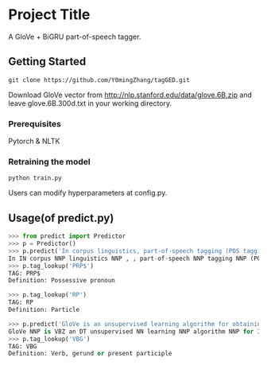 # Project Title

A GloVe + BiGRU part-of-speech tagger.

## Getting Started
```
git clone https://github.com/Y0mingZhang/tagGED.git
```
Download GloVe vector from http://nlp.stanford.edu/data/glove.6B.zip and leave glove.6B.300d.txt in your working directory.

### Prerequisites

Pytorch & NLTK

### Retraining the model
```
python train.py
```
Users can modify hyperparameters at config.py.

## Usage(of predict.py)
```python
>>> from predict import Predictor
>>> p = Predictor()
>>> p.predict('In corpus linguistics, part-of-speech tagging (POS tagging or PoS tagging or POST), also called grammatical tagging orword-category disambiguation, is the process of marking up a word in a text (corpus) as corresponding to a particular part of speech,based on both its definition and its context—i.e., its relationship with adjacent and related words in a phrase, sentence, or paragraph.')
In IN corpus NNP linguistics NNP , , part-of-speech NNP tagging NNP (POS NNP tagging NNP or CC PoS NNP tagging NNP or CC POST) NNP , , also RB called VBN grammatical NNP tagging NNP or CC word-category NNP disambiguation NNP , , is VBZ the DT process NN of IN markingNN up RP a DT word NN in IN a DT text NN (corpus NN ) NN as IN corresponding NN to TO a DT particular JJ part NN of IN speech NN , , based VBN on IN both DT its PRP$ definition NN and CC its PRP$ context—i.e. NN , , its PRP$ relationship NN with IN adjacent NN and CCrelated JJ words NNS in IN a DT phrase NN , , sentence NN , , or CC paragraph NN . .
>>> p.tag_lookup('PRP$')
TAG: PRP$
Definition: Possessive pronoun

>>> p.tag_lookup('RP')
TAG: RP
Definition: Particle

>>> p.predict('GloVe is an unsupervised learning algorithm for obtaining vector representations for words.')
GloVe NNP is VBZ an DT unsupervised NN learning NNP algorithm NNP for IN obtaining VBG vector NN representations NN for IN words NNS . .
>>> p.tag_lookup('VBG')
TAG: VBG
Definition: Verb, gerund or present participle
```
